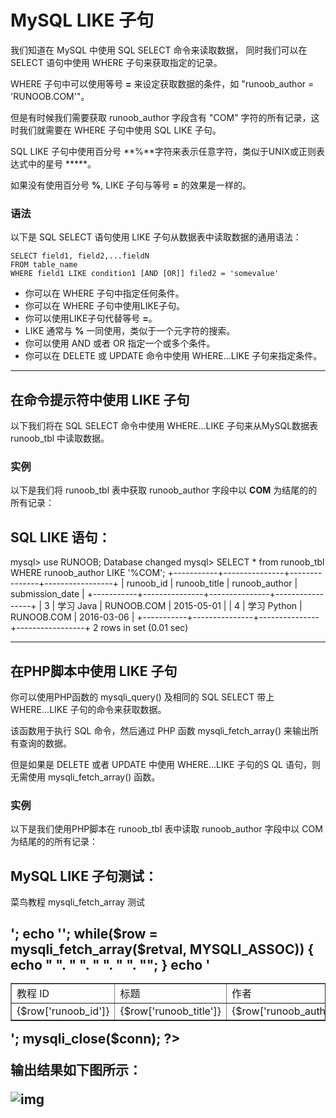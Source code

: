 # MySQL LIKE 子句

我们知道在 MySQL 中使用 SQL SELECT 命令来读取数据， 同时我们可以在 SELECT 语句中使用 WHERE 子句来获取指定的记录。

WHERE 子句中可以使用等号 **=** 来设定获取数据的条件，如 "runoob_author = 'RUNOOB.COM'"。

但是有时候我们需要获取 runoob_author 字段含有 "COM" 字符的所有记录，这时我们就需要在 WHERE 子句中使用 SQL LIKE 子句。

SQL LIKE 子句中使用百分号 **%**字符来表示任意字符，类似于UNIX或正则表达式中的星号 *****。

如果没有使用百分号 **%**, LIKE 子句与等号 **=** 的效果是一样的。

### 语法

以下是 SQL SELECT 语句使用 LIKE 子句从数据表中读取数据的通用语法：

```
SELECT field1, field2,...fieldN 
FROM table_name
WHERE field1 LIKE condition1 [AND [OR]] filed2 = 'somevalue'
```

- 你可以在 WHERE 子句中指定任何条件。
- 你可以在 WHERE 子句中使用LIKE子句。
- 你可以使用LIKE子句代替等号 **=**。
- LIKE 通常与 **%** 一同使用，类似于一个元字符的搜索。
- 你可以使用 AND 或者 OR 指定一个或多个条件。
- 你可以在 DELETE 或 UPDATE 命令中使用 WHERE...LIKE 子句来指定条件。

------

## 在命令提示符中使用 LIKE 子句

以下我们将在 SQL SELECT 命令中使用 WHERE...LIKE 子句来从MySQL数据表 runoob_tbl 中读取数据。

### 实例

以下是我们将 runoob_tbl 表中获取 runoob_author 字段中以 **COM** 为结尾的的所有记录：

## SQL LIKE 语句：

mysql> use RUNOOB; Database changed mysql> SELECT * from runoob_tbl  WHERE runoob_author LIKE '%COM'; +-----------+---------------+---------------+-----------------+ | runoob_id | runoob_title  | runoob_author | submission_date | +-----------+---------------+---------------+-----------------+ | 3         | 学习 Java   | RUNOOB.COM    | 2015-05-01      | | 4         | 学习 Python | RUNOOB.COM    | 2016-03-06      | +-----------+---------------+---------------+-----------------+ 2 rows in set (0.01 sec)

------

## 在PHP脚本中使用 LIKE 子句

你可以使用PHP函数的 mysqli_query() 及相同的 SQL SELECT 带上 WHERE...LIKE 子句的命令来获取数据。

该函数用于执行 SQL 命令，然后通过 PHP 函数 mysqli_fetch_array() 来输出所有查询的数据。

但是如果是 DELETE 或者 UPDATE 中使用 WHERE...LIKE 子句的S QL 语句，则无需使用 mysqli_fetch_array() 函数。

### 实例

以下是我们使用PHP脚本在 runoob_tbl 表中读取 runoob_author 字段中以 COM 为结尾的的所有记录：

## MySQL LIKE 子句测试：

<?php $dbhost = 'localhost:3306';  // mysql服务器主机地址 $dbuser = 'root';            // mysql用户名 $dbpass = '123456';          // mysql用户名密码 $conn = mysqli_connect($dbhost, $dbuser, $dbpass); if(! $conn ) {     die('连接失败: ' . mysqli_error($conn)); } // 设置编码，防止中文乱码 mysqli_query($conn , "set names utf8");   $sql = 'SELECT runoob_id, runoob_title,          runoob_author, submission_date         FROM runoob_tbl         WHERE runoob_author LIKE "%COM"';   mysqli_select_db( $conn, 'RUNOOB' ); $retval = mysqli_query( $conn, $sql ); if(! $retval ) {     die('无法读取数据: ' . mysqli_error($conn)); } echo '<h2>菜鸟教程 mysqli_fetch_array 测试<h2>'; echo '<table border="1"><tr><td>教程 ID</td><td>标题</td><td>作者</td><td>提交日期</td></tr>'; while($row = mysqli_fetch_array($retval, MYSQLI_ASSOC)) {     echo "<tr><td> {$row['runoob_id']}</td> ".          "<td>{$row['runoob_title']} </td> ".          "<td>{$row['runoob_author']} </td> ".          "<td>{$row['submission_date']} </td> ".          "</tr>"; } echo '</table>'; mysqli_close($conn); ?>

输出结果如下图所示：

![img](https://www.runoob.com/wp-content/uploads/2014/03/7EE8B105-BCFD-47C2-9408-890EB2CE3324.jpg)